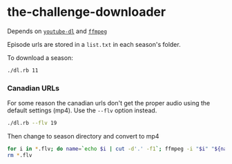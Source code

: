# the-challenge-downloader

Depends on [`youtube-dl`](https://github.com/rg3/youtube-dl) and [`ffmpeg`](https://github.com/FFmpeg/FFmpeg)

Episode urls are stored in a `list.txt` in each season's folder.

To download a season:
``` bash
./dl.rb 11
```

### Canadian URLs
For some reason the canadian urls don't get the proper audio using the default settings (mp4).  Use the `--flv` option instead.
``` bash
./dl.rb --flv 19
```

Then change to season directory and convert to mp4
``` bash
for i in *.flv; do name=`echo $i | cut -d'.' -f1`; ffmpeg -i "$i" "${name}.mp4"; done;
rm *.flv
```
